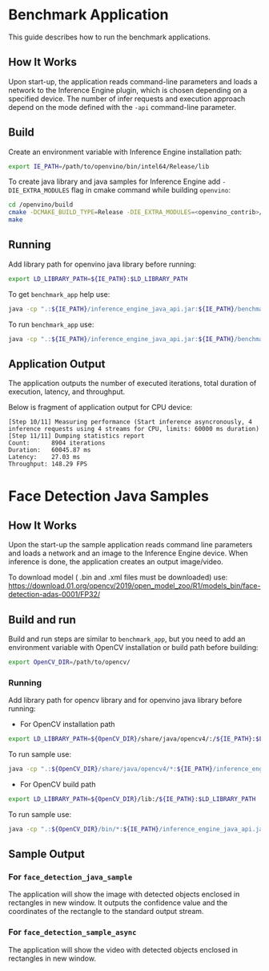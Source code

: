 # Benchmark Application

This guide describes how to run the benchmark applications.

## How It Works

Upon start-up, the application reads command-line parameters and loads a network to the Inference Engine plugin, which is chosen depending on a specified device. The number of infer requests and execution approach depend on the mode defined with the `-api` command-line parameter.

## Build
Create an environment variable with Inference Engine installation path:
```bash
export IE_PATH=/path/to/openvino/bin/intel64/Release/lib
```

To create java library and java samples for Inference Engine add `-DIE_EXTRA_MODULES` flag in cmake command while building `openvino`:

```bash
cd /openvino/build
cmake -DCMAKE_BUILD_TYPE=Release -DIE_EXTRA_MODULES=<openvino_contrib>/modules -DENABLE_SAMPLES=ON -DENABLE_OPENCV=OFF ..
make
```

## Running
Add library path for openvino java library before running:
```bash
export LD_LIBRARY_PATH=${IE_PATH}:$LD_LIBRARY_PATH
```

To get `benchmark_app` help use:
```bash
java -cp ".:${IE_PATH}/inference_engine_java_api.jar:${IE_PATH}/benchmark_app.jar" Main --help
```

To run `benchmark_app` use:
```bash
java -cp ".:${IE_PATH}/inference_engine_java_api.jar:${IE_PATH}/benchmark_app.jar" Main -m /path/to/model
```

## Application Output

The application outputs the number of executed iterations, total duration of execution, latency, and throughput.

Below is fragment of application output for CPU device: 

```
[Step 10/11] Measuring performance (Start inference asyncronously, 4 inference requests using 4 streams for CPU, limits: 60000 ms duration)
[Step 11/11] Dumping statistics report
Count:      8904 iterations
Duration:   60045.87 ms
Latency:    27.03 ms
Throughput: 148.29 FPS
```

# Face Detection Java Samples

## How It Works

Upon the start-up the sample application reads command line parameters and loads a network and an image to the Inference
Engine device. When inference is done, the application creates an output image/video.

To download model ( .bin and .xml files must be downloaded) use:
https://download.01.org/opencv/2019/open_model_zoo/R1/models_bin/face-detection-adas-0001/FP32/

## Build and run

Build and run steps are similar to `benchmark_app`, but you need to add an environment variable with OpenCV installation or build path before building:
```bash
export OpenCV_DIR=/path/to/opencv/
```

### Running
Add library path for opencv library and for openvino java library before running:

* For OpenCV installation path
```bash
export LD_LIBRARY_PATH=${OpenCV_DIR}/share/java/opencv4/:/${IE_PATH}:$LD_LIBRARY_PATH
```
To run sample use:
```bash
java -cp ".:${OpenCV_DIR}/share/java/opencv4/*:${IE_PATH}/inference_engine_java_api.jar:${IE_PATH}/sample_name.jar" Main -m /path/to/model -i /path/to/image
```

* For OpenCV build path
```bash
export LD_LIBRARY_PATH=${OpenCV_DIR}/lib:/${IE_PATH}:$LD_LIBRARY_PATH
```
To run sample use:
```bash
java -cp ".:${OpenCV_DIR}/bin/*:${IE_PATH}/inference_engine_java_api.jar:${IE_PATH}/sample_name.jar" Main -m /path/to/model -i /path/to/image
```

## Sample Output

### For ```face_detection_java_sample```
The application will show the image with detected objects enclosed in rectangles in new window. It outputs the confidence value and the coordinates of the rectangle to the standard output stream.

### For ```face_detection_sample_async```
The application will show the video with detected objects enclosed in rectangles in new window.

